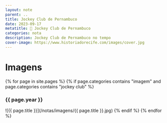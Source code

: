 ```yaml
---
layout: note
parent: ..
title: Jockey Club de Pernambuco
date: 2023-09-17
metatitle: 🏇 Jockey Club de Pernambuco
categories: nota
description: Jockey Club de Pernambuco no tempo
cover-image: https://www.historiadorecife.com/images/cover.jpg
---
```


# Imagens
{% for page in site.pages %}
{% if page.categories contains "imagem" and page.categories contains "jockey club" %}
### {{ page.year }}
![{{ page.title }}](/notas/imagens/{{ page.title }}.jpg)
{% endif %}
{% endfor %}